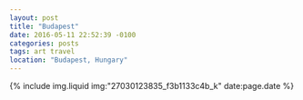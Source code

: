 ```yaml
---
layout: post
title: "Budapest"
date: 2016-05-11 22:52:39 -0100
categories: posts
tags: art travel
location: "Budapest, Hungary"
---
```


{% include img.liquid img:"27030123835_f3b1133c4b_k" date:page.date %}
